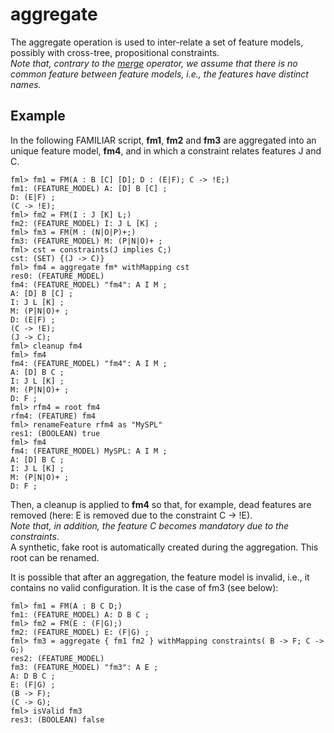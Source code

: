 # aggregate 

The aggregate operation is used to inter-relate a set of feature models, possibly with cross-tree, propositional constraints.  
_Note that, contrary to the [merge](merge.md) operator, we assume that there is no common feature between feature models, i.e., the features have distinct names._  

## Example

In the following FAMILIAR script, **fm1**, **fm2** and **fm3** are aggregated into an unique feature model, **fm4**, and in which a constraint relates features J and C.  

```
fml> fm1 = FM(A : B [C] [D]; D : (E|F); C -> !E;)
fm1: (FEATURE_MODEL) A: [D] B [C] ;
D: (E|F) ;
(C -> !E);
fml> fm2 = FM(I : J [K] L;)
fm2: (FEATURE_MODEL) I: J L [K] ;
fml> fm3 = FM(M : (N|O|P)+;)
fm3: (FEATURE_MODEL) M: (P|N|O)+ ;
fml> cst = constraints(J implies C;)
cst: (SET) {(J -> C)}
fml> fm4 = aggregate fm* withMapping cst
res0: (FEATURE_MODEL)
fm4: (FEATURE_MODEL) "fm4": A I M ;
A: [D] B [C] ;
I: J L [K] ;
M: (P|N|O)+ ;
D: (E|F) ;
(C -> !E);
(J -> C);
fml> cleanup fm4
fml> fm4
fm4: (FEATURE_MODEL) "fm4": A I M ;
A: [D] B C ;
I: J L [K] ;
M: (P|N|O)+ ;
D: F ;
fml> rfm4 = root fm4
rfm4: (FEATURE) fm4
fml> renameFeature rfm4 as "MySPL"
res1: (BOOLEAN) true
fml> fm4
fm4: (FEATURE_MODEL) MySPL: A I M ;
A: [D] B C ;
I: J L [K] ;
M: (P|N|O)+ ;
D: F ;
```

Then, a cleanup is applied to **fm4** so that, for example, dead features are removed (here: E is removed due to the constraint C -> !E).  
_Note that, in addition, the feature C becomes mandatory due to the constraints_.  
A synthetic, fake root is automatically created during the aggregation. This root can be renamed.  
  
It is possible that after an aggregation, the feature model is invalid, i.e., it contains no valid configuration. It is the case of fm3 (see below):

```
fml> fm1 = FM(A : B C D;)
fm1: (FEATURE_MODEL) A: D B C ;
fml> fm2 = FM(E : (F|G);)
fm2: (FEATURE_MODEL) E: (F|G) ;
fml> fm3 = aggregate { fm1 fm2 } withMapping constraints( B -> F; C -> G;)
res2: (FEATURE_MODEL)
fm3: (FEATURE_MODEL) "fm3": A E ;
A: D B C ;
E: (F|G) ;
(B -> F);
(C -> G);
fml> isValid fm3
res3: (BOOLEAN) false
```